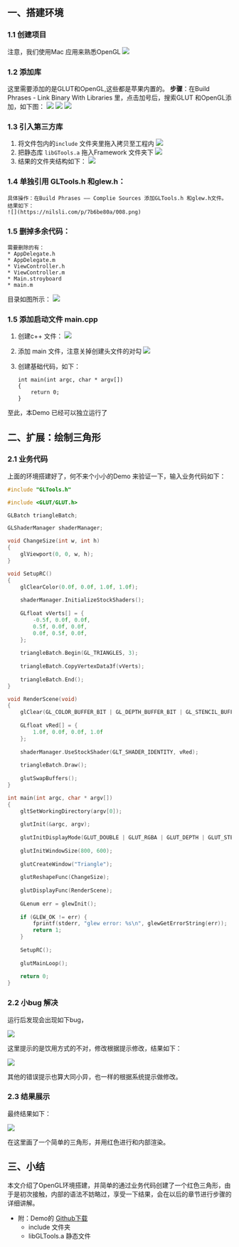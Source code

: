 
## 一、搭建环境
### 1.1 创建项目
注意，我们使用Mac 应用来熟悉OpenGL
![](https://nilsli.com/p/7b6be80a/001.png) 
### 1.2 添加库
这里需要添加的是GLUT和OpenGL,这些都是苹果内置的。
**步骤**：在Build Phrases - Link Binary With Libraries 里，点击加号后，搜索GLUT 和OpenGL添加，如下图：
![](https://nilsli.com/p/7b6be80a/002.png)
![](https://nilsli.com/p/7b6be80a/003.png)
![](https://nilsli.com/p/7b6be80a/004.png)
### 1.3 引入第三方库
1. 将文件包内的`include` 文件夹里拖入拷贝至工程内
    ![](https://nilsli.com/p/7b6be80a/005.png)
2. 把静态库 `libGTools.a` 拖入Framework 文件夹下
    ![](https://nilsli.com/p/7b6be80a/006.png)
3. 结果的文件夹结构如下：
    ![](https://nilsli.com/p/7b6be80a/007.png)
### 1.4 单独引用 GLTools.h 和glew.h：
    具体操作：在Build Phrases —— Complie Sources 添加GLTools.h 和glew.h文件。结果如下：
    ![](https://nilsli.com/p/7b6be80a/008.png)
### 1.5 删掉多余代码：

    需要删除的有：
    * AppDelegate.h
    * AppDelegate.m
    * ViewController.h
    * ViewController.m
    * Main.stroyboard
    * main.m
目录如图所示：
    ![](https://nilsli.com/p/7b6be80a/009.png)
    
### 1.5 添加启动文件 main.cpp
1. 创建c++ 文件：
    ![](https://nilsli.com/p/7b6be80a/010.png)
2. 添加 main 文件，注意关掉创建头文件的对勾
    ![](https://nilsli.com/p/7b6be80a/011.png)
3. 创建基础代码，如下：
   
    ```
    int main(int argc, char * argv[])
    {
        return 0;
    }
    ```
至此，本Demo 已经可以独立运行了

## 二、扩展：绘制三角形
### 2.1 业务代码
上面的环境搭建好了，何不来个小小的Demo 来验证一下，输入业务代码如下：

```c
#include "GLTools.h"

#include <GLUT/GLUT.h>

GLBatch triangleBatch;

GLShaderManager shaderManager;

void ChangeSize(int w, int h)
{
    glViewport(0, 0, w, h);
}

void SetupRC()
{
    glClearColor(0.0f, 0.0f, 1.0f, 1.0f);
    
    shaderManager.InitializeStockShaders();
    
    GLfloat vVerts[] = {
        -0.5f, 0.0f, 0.0f,
        0.5f, 0.0f, 0.0f,
        0.0f, 0.5f, 0.0f,
    };
    
    triangleBatch.Begin(GL_TRIANGLES, 3);
    
    triangleBatch.CopyVertexData3f(vVerts);
    
    triangleBatch.End();
}

void RenderScene(void)
{
    glClear(GL_COLOR_BUFFER_BIT | GL_DEPTH_BUFFER_BIT | GL_STENCIL_BUFFER_BIT);
    
    GLfloat vRed[] = {
        1.0f, 0.0f, 0.0f, 1.0f
    };
    
    shaderManager.UseStockShader(GLT_SHADER_IDENTITY, vRed);
    
    triangleBatch.Draw();
    
    glutSwapBuffers();
}

int main(int argc, char * argv[])
{
    gltSetWorkingDirectory(argv[0]);
    
    glutInit(&argc, argv);
    
    glutInitDisplayMode(GLUT_DOUBLE | GLUT_RGBA | GLUT_DEPTH | GLUT_STENCIL);
    
    glutInitWindowSize(800, 600);
    
    glutCreateWindow("Triangle");
    
    glutReshapeFunc(ChangeSize);
    
    glutDisplayFunc(RenderScene);
    
    GLenum err = glewInit();
    
    if (GLEW_OK != err) {
        fprintf(stderr, "glew error: %s\n", glewGetErrorString(err));
        return 1;
    }
    
    SetupRC();
    
    glutMainLoop();
    
    return 0;
}

```
### 2.2 小bug 解决
运行后发现会出现如下bug，

![](https://nilsli.com/p/7b6be80a/012.png) 

这里提示的是饮用方式的不对，修改根据提示修改，结果如下：

![](https://nilsli.com/p/7b6be80a/013.png) 

其他的错误提示也算大同小异，也一样的根据系统提示做修改。

### 2.3 结果展示

最终结果如下：

![](https://nilsli.com/p/7b6be80a/014.png) 

在这里画了一个简单的三角形，并用红色进行和内部渲染。

## 三、小结
本文介绍了OpenGL环境搭建，并简单的通过业务代码创建了一个红色三角形，由于是初次接触，内部的语法不妨略过，享受一下结果，会在以后的章节进行步骤的详细讲解。


* 附：Demo的 [Github下载](https://github.com/newjia/OpenGLDemo)
    * include 文件夹
    * libGLTools.a 静态文件